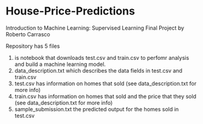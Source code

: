 # House-Price-Predictions
Introduction to Machine Learning: Supervised Learning Final Project by Roberto Carrasco


Repository has 5 files
1) is notebook that downloads test.csv and train.csv to perfomr analysis and build a machine learning model.
2) data_description.txt which describes the data fields in test.csv and train.csv
3) test.csv has information on homes that sold (see data_description.txt for more info)
4) train.csv has information on homes that sold and the price that they sold (see data_description.txt for more info)
5) sample_submission.txt the predicted output for the homes sold in test.csv
